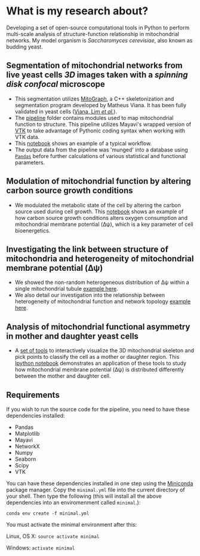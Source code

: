 # What is my research about?
Developing a set of open-source computational tools in Python to perform multi-scale analysis of structure-function relationship in mitochondrial networks. My model organism is *Saccharomyces cerevisiae*, also known as budding yeast.

## Segmentation of mitochondrial networks from live yeast cells *3D* images taken with a *spinning disk confocal* microscope
- This segmentation utilizes [MitoGraph](https://github.com/vianamp/MitoGraph.git), a C++ skeletonization and segmentation program developed by Matheus Viana. It has been fully validated in yeast cells \([Viana, Lim *et al.*](http://www.ncbi.nlm.nih.gov/pubmed/25640425)).
- The [pipeline](https://github.com/moosekaka/sweepython/blob/master/pipeline) folder contains modules used to map mitochondrial function to structure. This pipeline utilizes Mayavi's wrapped version of [VTK](http://www.vtk.org/) to take advantage of Pythonic coding syntax when working with VTK data.
- This [notebook](https://github.com/moosekaka/sweepython/blob/master/Pipeline.ipynb) shows an example of a typical workflow.
- The output data from the pipeline was 'munged' into a database using [`Pandas`](http://pandas.pydata.org/pandas-docs/stable/) before further calculations of various statistical and functional parameters.

## Modulation of mitochondrial function by altering carbon source growth conditions
- We modulated the metabolic state of the cell by altering the carbon source used during cell growth. This [notebook](https://github.com/moosekaka/sweepython/blob/master/o2_vr_dy_panel.ipynb) shows an example of how carbon source growth conditions alters oxygen consumption and mitochondrial membrane potential (Δψ), which is a key parameter of cell bioenergetics.

## Investigating the link between structure of mitochondria and heterogeneity of mitochondrial membrane potential (Δψ)
- We showed the non-random heterogeneous distribution of Δψ within a single mitochondrial tubule [example here](https://github.com/moosekaka/sweepython/tree/master/tubule_het).
- We also detail our investigation into the relationship between heterogeneity of mitochondrial function and network topology [example here](https://github.com/moosekaka/sweepython/tree/master/network_het).

## Analysis of mitochondrial functional asymmetry in mother and daughter yeast cells
- A [set of tools](https://github.com/moosekaka/sweepython/tree/master/mombud) to interactively visualize the 3D mitochondrial skeleton and pick points to classify the cell as a mother or daughter region. This [Ipython notebook](https://github.com/moosekaka/sweepython/blob/master/mother%20bud%20analysis.ipynb) demonstrates an application of these tools to study how mitochondrial membrane potential (Δψ) is distributed differently between the mother and daughter cell.  

## Requirements
If you wish to run the source code for the pipeline, you need to have these dependencies installed:

* Pandas
* Matplotlib
* Mayavi
* NetworkX
* Numpy
* Seaborn
* Scipy
* VTK

You can have these dependencies installed in one step using the
[Miniconda](https://conda.io/miniconda.html) package manager. Copy the `minimal.yml`
file into the current directory of your shell.
Then type the following (this will install all the above dependencies into an
enviromenment called `minimal`.):

`conda env create -f minimal.yml`

You must activate the minimal environment after this:

Linux, OS X: `source activate minimal`

Windows: `activate minimal`
